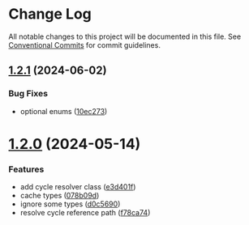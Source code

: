 # Change Log

All notable changes to this project will be documented in this file.
See [Conventional Commits](https://conventionalcommits.org) for commit guidelines.

## [1.2.1](https://github.com/pedromdev/ts-to-json-schema/compare/v1.2.0...v1.2.1) (2024-06-02)


### Bug Fixes

* optional enums ([10ec273](https://github.com/pedromdev/ts-to-json-schema/commit/10ec27324a69d667487c321efb8505f566a057c1))





# [1.2.0](https://github.com/pedromdev/ts-to-json-schema/compare/v1.1.1...v1.2.0) (2024-05-14)


### Features

* add cycle resolver class ([e3d401f](https://github.com/pedromdev/ts-to-json-schema/commit/e3d401f6b8bd89f963f3fdd08ba890ec47ef49f0))
* cache types ([078b09d](https://github.com/pedromdev/ts-to-json-schema/commit/078b09de2676014db3397cda8fa2ccb394d55769))
* ignore some types ([d0c5690](https://github.com/pedromdev/ts-to-json-schema/commit/d0c5690afc3c69d54c1ee1874904fe7950b26cce))
* resolve cycle reference path ([f78ca74](https://github.com/pedromdev/ts-to-json-schema/commit/f78ca74f20b0a996a36d38ad2724117f57dcaf24))
